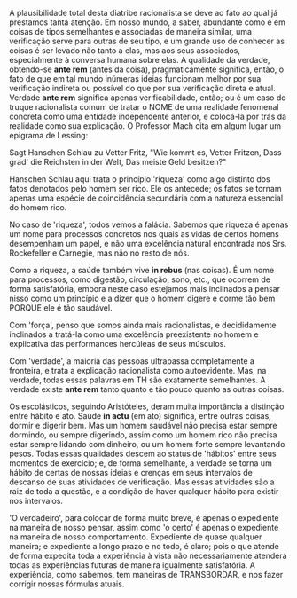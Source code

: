 A plausibilidade total desta diatribe racionalista se deve ao fato ao qual já prestamos tanta atenção. Em nosso mundo, a saber, abundante como é em coisas de tipos semelhantes e associadas de maneira similar, uma verificação serve para outras de seu tipo, e um grande uso de conhecer as coisas é ser levado não tanto a elas, mas aos seus associados, especialmente à conversa humana sobre elas. A qualidade da verdade, obtendo-se **ante rem** (antes da coisa), pragmaticamente significa, então, o fato de que em tal mundo inúmeras ideias funcionam melhor por sua verificação indireta ou possível do que por sua verificação direta e atual. Verdade **ante rem** significa apenas verificabilidade, então; ou é um caso do truque racionalista comum de tratar o NOME de uma realidade fenomenal concreta como uma entidade independente anterior, e colocá-la por trás da realidade como sua explicação. O Professor Mach cita em algum lugar um epigrama de Lessing:

Sagt Hanschen Schlau zu Vetter Fritz, "Wie kommt es, Vetter Fritzen, Dass grad' die Reichsten in der Welt, Das meiste Geld besitzen?"

Hanschen Schlau aqui trata o princípio 'riqueza' como algo distinto dos fatos denotados pelo homem ser rico. Ele os antecede; os fatos se tornam apenas uma espécie de coincidência secundária com a natureza essencial do homem rico.

No caso de 'riqueza', todos vemos a falácia. Sabemos que riqueza é apenas um nome para processos concretos nos quais as vidas de certos homens desempenham um papel, e não uma excelência natural encontrada nos Srs. Rockefeller e Carnegie, mas não no resto de nós.

Como a riqueza, a saúde também vive **in rebus** (nas coisas). É um nome para processos, como digestão, circulação, sono, etc., que ocorrem de forma satisfatória, embora neste caso estejamos mais inclinados a pensar nisso como um princípio e a dizer que o homem digere e dorme tão bem PORQUE ele é tão saudável.

Com 'força', penso que somos ainda mais racionalistas, e decididamente inclinados a tratá-la como uma excelência preexistente no homem e explicativa das performances hercúleas de seus músculos.

Com 'verdade', a maioria das pessoas ultrapassa completamente a fronteira, e trata a explicação racionalista como autoevidente. Mas, na verdade, todas essas palavras em TH são exatamente semelhantes. A verdade existe **ante rem** tanto quanto e tão pouco quanto as outras coisas.

Os escolásticos, seguindo Aristóteles, deram muita importância à distinção entre hábito e ato. Saúde **in actu** (em ato) significa, entre outras coisas, dormir e digerir bem. Mas um homem saudável não precisa estar sempre dormindo, ou sempre digerindo, assim como um homem rico não precisa estar sempre lidando com dinheiro, ou um homem forte sempre levantando pesos. Todas essas qualidades descem ao status de 'hábitos' entre seus momentos de exercício; e, de forma semelhante, a verdade se torna um hábito de certas de nossas ideias e crenças em seus intervalos de descanso de suas atividades de verificação. Mas essas atividades são a raiz de toda a questão, e a condição de haver qualquer hábito para existir nos intervalos.

'O verdadeiro', para colocar de forma muito breve, é apenas o expediente na maneira de nosso pensar, assim como 'o certo' é apenas o expediente na maneira de nosso comportamento. Expediente de quase qualquer maneira; e expediente a longo prazo e no todo, é claro; pois o que atende de forma expedita toda a experiência à vista não necessariamente atenderá todas as experiências futuras de maneira igualmente satisfatória. A experiência, como sabemos, tem maneiras de TRANSBORDAR, e nos fazer corrigir nossas fórmulas atuais.